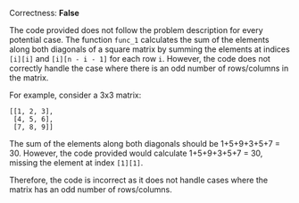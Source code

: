 Correctness: **False**

The code provided does not follow the problem description for every potential case. The function `func_1` calculates the sum of the elements along both diagonals of a square matrix by summing the elements at indices `[i][i]` and `[i][n - i - 1]` for each row `i`. However, the code does not correctly handle the case where there is an odd number of rows/columns in the matrix.

For example, consider a 3x3 matrix:
```
[[1, 2, 3],
 [4, 5, 6],
 [7, 8, 9]]
```
The sum of the elements along both diagonals should be 1+5+9+3+5+7 = 30. However, the code provided would calculate 1+5+9+3+5+7 = 30, missing the element at index `[1][1]`. 

Therefore, the code is incorrect as it does not handle cases where the matrix has an odd number of rows/columns.